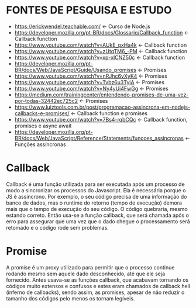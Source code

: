 # FONTES DE PESQUISA E ESTUDO
- https://erickwendel.teachable.com/ <- Curso de Node.js
- https://developer.mozilla.org/pt-BR/docs/Glossario/Callback_function <- Callback function
- https://www.youtube.com/watch?v=AUkE_pxHa4k <- Callback function
- https://www.youtube.com/watch?v=zUtqTM6_-PM <- Callback function
- https://www.youtube.com/watch?v=xp-xICNZ50c <- Callback function
- https://developer.mozilla.org/pt-BR/docs/Web/JavaScript/Guide/Usando_promises <- Promises
- https://www.youtube.com/watch?v=nRJhc6vXyK4 <- Promises
- https://www.youtube.com/watch?v=Tvbz6u3TyjA <- Promises
- https://www.youtube.com/watch?v=Ny4yUi4FwGg <- Promises
- https://medium.com/trainingcenter/entendendo-promises-de-uma-vez-por-todas-32442ec725c2 <- Promises
- https://www.luiztools.com.br/post/programacao-assincrona-em-nodejs-callbacks-e-promises/ <- Callback function e promises
- https://www.youtube.com/watch?v=7Bs4-rqbCQc <- Callback function, promises e async await
- https://developer.mozilla.org/pt-BR/docs/Web/JavaScript/Reference/Statements/funcoes_assincronas <- Funções assíncronas


# Callback

Callback é uma função utilizada para ser executada após um processo de modo a sincronizar os processos do Javascript. Ela é necessária porque o JS é assíncrono. Por exemplo, o seu código precisa de uma informação do banco de dados, mas o runtime do retorno (tempo de execução) demora mais que o tempo de execução do seu código. O código quebraria, mesmo estando correto. Então usa-se a função callback, que será chamada após o erro para assegurar que uma vez que o dado chegue o processamento será retomado e o código rode sem problemas.

# Promise

A promise é um proxy utilizado para permitir que o processo continue rodando mesmo sem aquele dado desconhecido, até que ele seja fornecido. Antes usava-se as funções callback, que acabavam tornando os códigos muito extensos e confusos e estes eram chamados de callback hell (inferno de callbacks), sendo assim, as promises, apesar de não reduzir o tamanho dos códigos pelo menos os tornam legíveis.



